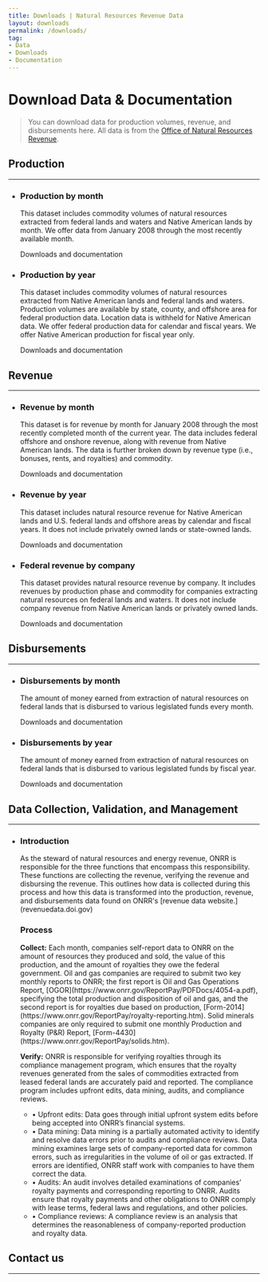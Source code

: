 ```yaml
---
title: Downloads | Natural Resources Revenue Data
layout: downloads
permalink: /downloads/
tag:
- Data
- Downloads
- Documentation
---
```


# Download Data & Documentation

> You can download data for production volumes, revenue, and disbursements here. All data is from the [Office of Natural Resources Revenue](https://www.onrr.gov/).


## Production
--------------------------------------------------------------------------------

<ul class="list-sections list-unstyled">
  <li class="downloads-download_links">
    <h3 id="production-by-month">Production by month</h3>
    <p>This dataset includes commodity volumes of natural resources extracted from federal lands and waters and Native American lands by month. We offer data from January 2008 through the most recently available month.</p>
    <download-data-link to="/downloads/federal-production-by-month/">Downloads and documentation</download-data-link>
  </li>
  <li class="downloads-download_links">
    <h3 id="federal-lands-and-waters">Production by year</h3>
    <p>This dataset includes commodity volumes of natural resources extracted from Native American lands and federal lands and waters. Production volumes are available by state, county, and offshore area for federal production data. Location data is <glossary-term>withheld</glossary-term> for Native American data. We offer federal production data for calendar and fiscal years. We offer Native American production for fiscal year only. </p>
    <download-data-link to="/downloads/federal-production/">Downloads and documentation</download-data-link>
  </li>
</ul>

## Revenue
--------------------------------------------------------------------------------
<ul class="list-sections list-unstyled">
  <!--Revenue by month-->
  <li class="downloads-download_links">
    <h3 id="revenue-by-month">Revenue by month</h3>
    <p>This dataset is for revenue by month for January 2008 through the most recently completed month of the current year. The data includes federal offshore and onshore revenue, along with revenue from Native American lands. The data is further broken down by revenue type (i.e., bonuses, rents, and royalties) and commodity.</p>
    <download-data-link to="/downloads/federal-revenue-by-month/">Downloads and documentation</download-data-link>
  </li>
  <!--Federal revenue by location-->
  <li class="downloads-download_links">
    <h3 id="revenue-by-year">Revenue by year</h3>
    <p>This dataset includes natural resource revenue for Native American lands and U.S. federal lands and offshore areas by calendar and fiscal years. It does not include privately owned lands or state-owned lands.</p>
    <download-data-link to="/downloads/federal-revenue-by-location/">Downloads and documentation</download-data-link>
  </li>
  <!--Federal revenue by company-->
  <li class="downloads-download_links">
    <h3 id="all-revenue">Federal revenue by company</h3>
    <p>This dataset provides natural resource revenue by company. It includes revenues by production phase and commodity for companies extracting natural resources on federal lands and waters. It does not include company revenue from Native American lands or privately owned lands.</p>
    <download-data-link to="/downloads/federal-revenue-by-company/">Downloads and documentation</download-data-link>
  </li>
</ul>

## Disbursements
--------------------------------------------------------------------------------

<ul class="list-sections list-unstyled">
  <li class="downloads-download_links">
    <h3 id="disbursements-by-month">Disbursements by month</h3>
    <p>The amount of money earned from extraction of natural resources on federal lands that is disbursed to various legislated funds every month.</p>
    <download-data-link to="/downloads/federal-disbursements-by-month/">Downloads and documentation</download-data-link>
  </li>
</ul>

<ul class="list-sections list-unstyled">
  <li class="downloads-download_links">
    <h3 id="disbursements-by-year">Disbursements by year</h3>
    <p>The amount of money earned from extraction of natural resources on federal lands that is disbursed to various legislated funds by fiscal year.</p>
    <download-data-link to="/downloads/disbursements/">Downloads and documentation</download-data-link>
  </li>
</ul>

## Data Collection, Validation, and Management
--------------------------------------------------------------------------------

<ul class="list-sections list-unstyled">
  <li class="downloads-download_links">
    <h3>Introduction</h3>
    <p>As the steward of natural resources and energy revenue, ONRR is responsible for the three functions that encompass this responsibility. These functions are collecting the revenue, verifying the revenue and disbursing the revenue. This outlines how data is collected during this process and how this data is transformed into the production, revenue, and disbursements data found on ONRR's [revenue data website.](revenuedata.doi.gov)
    </p>
 <h3>Process</h3>
 <p><b>Collect:</b> Each month, companies self-report data to ONRR on the amount of resources they produced and sold, the value of this production, and the amount of royalties they owe the federal government.  Oil and gas companies are required to submit two key monthly reports to ONRR; the first report is Oil and Gas Operations Report, [OGOR](https://www.onrr.gov/ReportPay/PDFDocs/4054-a.pdf), specifying the total production and disposition of oil and gas, and the second report is for royalties due based on production, [Form-2014](https://www.onrr.gov/ReportPay/royalty-reporting.htm). Solid minerals companies are only required to submit one monthly Production and Royalty (P&R) Report, [Form-4430](https://www.onrr.gov/ReportPay/solids.htm).</p>

 <p><b>Verify:</b> ONRR is responsible for verifying royalties through its compliance management program, which ensures that the royalty revenues generated from the sales of commodities extracted from leased federal lands are accurately paid and reported. The compliance program includes upfront edits, data mining, audits, and compliance reviews.

 <ul>
 <li>•	Upfront edits: Data goes through initial upfront system edits before being accepted into ONRR’s financial systems.</li>
 <li>•	Data mining: Data mining is a partially automated activity to identify and resolve data errors prior to audits and compliance reviews. Data mining examines large sets of company-reported data for common errors, such as irregularities in the volume of oil or gas extracted.  If errors are identified, ONRR staff work with companies to have them correct the data.</li>
 <li>•	Audits: An audit involves detailed examinations of companies’ royalty payments and corresponding reporting to ONRR.  Audits ensure that royalty payments and other obligations to ONRR comply with lease terms, federal laws and regulations, and other policies. </li>
 <li>•	Compliance reviews: A compliance review is an analysis that determines the reasonableness of company-reported production and royalty data. </li>
 </ul>
 </p>
  </li>
</ul>

## Contact us

--------------------------------------------------------------------------------
